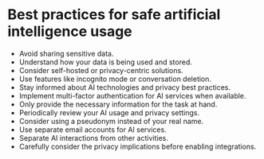 # Best practices for safe artificial intelligence usage

* Avoid sharing sensitive data.
* Understand how your data is being used and stored.
* Consider self-hosted or privacy-centric solutions.
* Use features like incognito mode or conversation deletion.
* Stay informed about AI technologies and privacy best practices.
* Implement multi-factor authentication for AI services when available.
* Only provide the necessary information for the task at hand.
* Periodically review your AI usage and privacy settings.
* Consider using a pseudonym instead of your real name.
* Use separate email accounts for AI services.
* Separate AI interactions from other activities.
* Carefully consider the privacy implications before enabling integrations.
